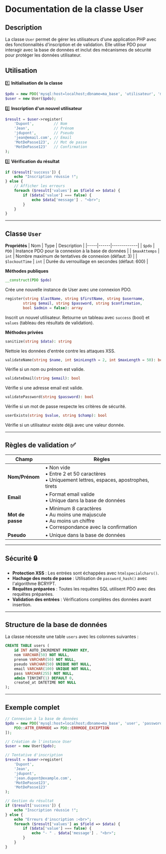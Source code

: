 # Documentation de la classe User

## **Description**
La classe `User` permet de gérer les utilisateurs d'une application PHP avec des fonctionnalités d'inscription et de validation. Elle utilise PDO pour interagir avec la base de données et inclut des mécanismes de sécurité pour protéger les données utilisateur.

## **Utilisation**
1️⃣ **Initialisation de la classe**
```php
$pdo = new PDO('mysql:host=localhost;dbname=ma_base', 'utilisateur', 'mot_de_passe');
$user = new User($pdo);
```

2️⃣ **Inscription d'un nouvel utilisateur**
```php
$result = $user->register(
    'Dupont',         // Nom
    'Jean',           // Prénom
    'jdupont',        // Pseudo
    'jean@email.com', // Email
    'MotDePasse123',  // Mot de passe
    'MotDePasse123'   // Confirmation
);
```

3️⃣ **Vérification du résultat**
```php
if ($result['success']) {
    echo "Inscription réussie !";
} else {
    // Afficher les erreurs
    foreach ($result['values'] as $field => $data) {
        if ($data['value'] === false) {
            echo $data['message'] . "<br>";
        }
    }
}
```

---
## **Classe `User`**
**Propriétés**
| Nom | Type | Description |
|-----|------|-------------|
| `$pdo` | `PDO` | Instance PDO pour la connexion à la base de données |
| `$maxAttemps` | `int` | Nombre maximum de tentatives de connexion (défaut: 3) |
| `$lockoutTime` | `int` | Durée du verrouillage en secondes (défaut: 600) |

**Méthodes publiques**
```php
__construct(PDO $pdo)
```
Crée une nouvelle instance de User avec une connexion PDO.

```php
register(string $lastName, string $firstName, string $username, 
        string $email, string $password, string $confirmation, 
        bool $admin = false): array
```
Inscrit un nouvel utilisateur. Retourne un tableau avec `success` (bool) et `values` (tableau des résultats de validation).

**Méthodes privées**
```php
sanitize(string $data): string
```
Nettoie les données d'entrée contre les attaques XSS.

```php
validateName(string $name, int $minLength = 2, int $maxLength = 50): bool
```
Vérifie si un nom ou prénom est valide.

```php
validateEmail(string $email): bool
```
Vérifie si une adresse email est valide.

```php
validatePassword(string $password): bool
```
Vérifie si un mot de passe respecte les critères de sécurité.

```php
userExists(string $value, string $champ): bool
```
Vérifie si un utilisateur existe déjà avec une valeur donnée.

---
## **Règles de validation ✅**

| Champ | Règles |
|-------|--------|
| **Nom/Prénom** | • Non vide<br>• Entre 2 et 50 caractères<br>• Uniquement lettres, espaces, apostrophes, tirets |
| **Email** | • Format email valide<br>• Unique dans la base de données |
| **Mot de passe** | • Minimum 8 caractères<br>• Au moins une majuscule<br>• Au moins un chiffre<br>• Correspondance avec la confirmation |
| **Pseudo** | • Unique dans la base de données |

---
## **Sécurité 🔒**
- **Protection XSS** : Les entrées sont échappées avec `htmlspecialchars()`.
- **Hachage des mots de passe** : Utilisation de `password_hash()` avec l'algorithme BCRYPT.
- **Requêtes préparées** : Toutes les requêtes SQL utilisent PDO avec des requêtes préparées.
- **Validation des entrées** : Vérifications complètes des données avant insertion.

---

## **Structure de la base de données**
La classe nécessite une table `users` avec les colonnes suivantes :
```sql
CREATE TABLE users (
    id INT AUTO_INCREMENT PRIMARY KEY,
    nom VARCHAR(50) NOT NULL,
    prenom VARCHAR(50) NOT NULL,
    pseudo VARCHAR(50) UNIQUE NOT NULL,
    email VARCHAR(100) UNIQUE NOT NULL,
    pass VARCHAR(255) NOT NULL,
    admin TINYINT(1) DEFAULT 0,
    created_at DATETIME NOT NULL
);
```

---

## **Exemple complet**
```php
// Connexion à la base de données
$pdo = new PDO('mysql:host=localhost;dbname=ma_base', 'user', 'password', [
    PDO::ATTR_ERRMODE => PDO::ERRMODE_EXCEPTION
]);

// Création de l'instance User
$user = new User($pdo);

// Tentative d'inscription
$result = $user->register(
    'Dupont',
    'Jean',
    'jdupont',
    'jean.dupont@example.com',
    'MotDePasse123',
    'MotDePasse123'
);

// Gestion du résultat
if ($result['success']) {
    echo "Inscription réussie !";
} else {
    echo "Erreurs d'inscription :<br>";
    foreach ($result['values'] as $field => $data) {
        if ($data['value'] === false) {
            echo "- " . $data['message'] . "<br>";
        }
    }
}
```
